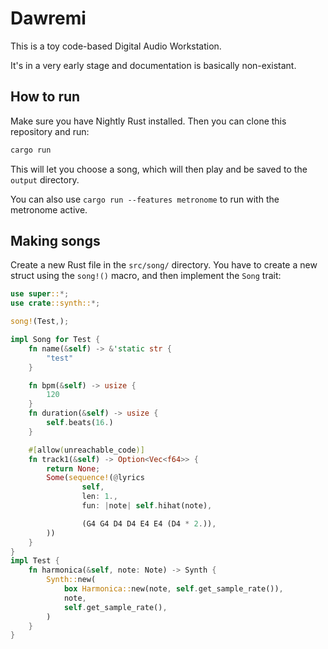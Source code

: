 # Dawremi

This is a toy code-based Digital Audio Workstation.

It's in a very early stage and documentation is basically non-existant.

## How to run

Make sure you have Nightly Rust installed. Then you can clone this repository and run:

```bash
cargo run
```

This will let you choose a song, which will then play and be saved to the `output` directory.

You can also use `cargo run --features metronome` to run with the metronome active.

## Making songs

Create a new Rust file in the `src/song/` directory. You have to create a new struct using the `song!()` macro, and then implement the `Song` trait:

```rust
use super::*;
use crate::synth::*;

song!(Test,);

impl Song for Test {
    fn name(&self) -> &'static str {
        "test"
    }

    fn bpm(&self) -> usize {
        120
    }
    fn duration(&self) -> usize {
        self.beats(16.)
    }

    #[allow(unreachable_code)]
    fn track1(&self) -> Option<Vec<f64>> {
        return None;
        Some(sequence!(@lyrics
                self,
                len: 1.,
                fun: |note| self.hihat(note),

                (G4 G4 D4 D4 E4 E4 (D4 * 2.)),
        ))
    }
}
impl Test {
    fn harmonica(&self, note: Note) -> Synth {
        Synth::new(
            box Harmonica::new(note, self.get_sample_rate()),
            note,
            self.get_sample_rate(),
        )
    }
}
```
